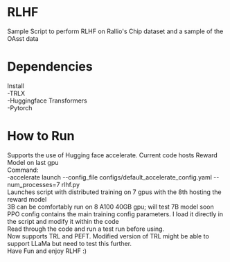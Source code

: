 # RLHF
Sample Script to perform RLHF on Rallio's Chip dataset and a sample of the OAsst data
# Dependencies
Install<br />
 -TRLX<br />
 -Huggingface Transformers<br />
 -Pytorch<br />
# How to Run
Supports the use of Hugging face accelerate. Current code hosts Reward Model on last gpu<br />
Command: <br />
 -accelerate launch --config_file configs/default_accelerate_config.yaml --num_processes=7 rlhf.py<br />
Launches script with distributed training on 7 gpus with the 8th hosting the reward model<br />
3B can be comfortably run on 8 A100 40GB gpu; will test 7B model soon<br />
PPO config contains the main training config parameters. I load it directly in the script and modify it within the code<br />
Read through the code and run a test run before using.<br />
Now supports TRL and PEFT. Modified version of TRL might be able to support LLaMa but need to test this further. <br/>
Have Fun and enjoy RLHF :)<br />
